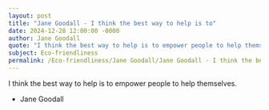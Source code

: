 ```yaml
---
layout: post
title: "Jane Goodall - I think the best way to help is to"
date: 2024-12-28 12:00:00 -0000
author: Jane Goodall
quote: "I think the best way to help is to empower people to help themselves."
subject: Eco-friendliness
permalink: /Eco-friendliness/Jane Goodall/Jane Goodall - I think the best way to help is to
---
```


I think the best way to help is to empower people to help themselves.

- Jane Goodall
